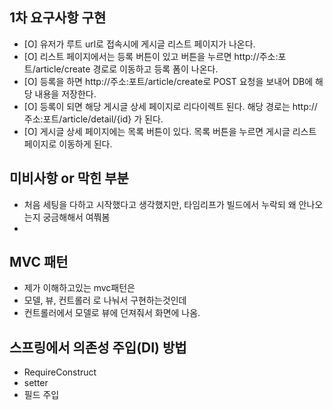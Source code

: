 ## 1차 요구사항 구현
- [O] 유저가 루트 url로 접속시에 게시글 리스트 페이지가 나온다.
- [O] 리스트 페이지에서는 등록 버튼이 있고 버튼을 누르면 http://주소:포트/article/create 경로로 이동하고 등록 폼이 나온다.
- [O] 등록을 하면 http://주소:포트/article/create로 POST 요청을 보내어 DB에 해당 내용을 저장한다.
- [O] 등록이 되면 해당 게시글 상세 페이지로 리다이렉트 된다. 해당 경로는 http://주소:포트/article/detail/{id} 가 된다.
- [O] 게시글 상세 페이지에는 목록 버튼이 있다. 목록 버튼을 누르면 게시글 리스트 페이지로 이동하게 된다.

## 미비사항 or 막힌 부분
- 처음 세팅을 다하고 시작했다고 생각했지만, 타임리프가 빌드에서 누락되 왜 안나오는지 궁금해해서 여쭤봄
- 

## MVC 패턴
- 제가 이해하고있는 mvc패턴은
- 모델, 뷰, 컨트롤러 로 나눠서 구현하는것인데
- 컨트롤러에서 모델로 뷰에 던져줘서 화면에 나옴.

## 스프링에서 의존성 주입(DI) 방법
-  RequireConstruct
-  setter
-  필드 주입
